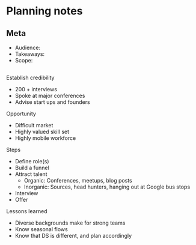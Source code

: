 # Planning notes

## Meta

 - Audience: 
 - Takeaways: 
 - Scope: 

## 

Establish credibility

 - 200 + interviews
 - Spoke at major conferences
 - Advise start ups and founders

Opportunity

 - Difficult market
 - Highly valued skill set
 - Highly mobile workforce
 
Steps

 - Define role(s)
 - Build a funnel
 - Attract talent
   - Organic: Conferences, meetups, blog posts
   - Inorganic: Sources, head hunters, hanging out at Google bus stops
 - Interview
 - Offer

Lessons learned

 - Diverse backgrounds make for strong teams
 - Know seasonal flows
 - Know that DS is different, and plan accordingly
